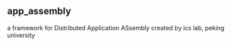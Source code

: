 ## app_assembly
a framework for Distributed Application ASsembly created by ics lab, peking university 
